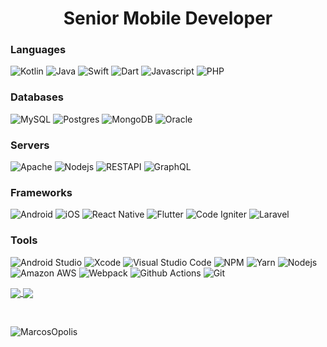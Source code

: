 <h1 align="center">Senior Mobile Developer</h1>
<!--
<h3 align="center">with AI Technology</h3>
-->


### Languages  

<span>
<img alt="Kotlin" src="https://img.shields.io/badge/kotlin-%237F52FF.svg?style=for-the-badge&logo=kotlin&logoColor=white"/>
<img alt="Java" src="https://img.shields.io/badge/java-%23ED8B00.svg?style=for-the-badge&logo=java&logoColor=white"/>
<img alt="Swift" src="https://img.shields.io/badge/swift-F54A2A?style=for-the-badge&logo=swift&logoColor=white"/>
<img alt="Dart" src="https://img.shields.io/badge/dart-%230175C2.svg?style=for-the-badge&logo=dart&logoColor=white"/>
<img alt="Javascript" src="https://img.shields.io/badge/javascript-%23323330.svg?style=for-the-badge&logo=javascript&logoColor=%23F7DF1E"/>
<img alt="PHP" src="https://img.shields.io/badge/php-%23777BB4.svg?style=for-the-badge&logo=php&logoColor=white"/>
</span>
<!--
<span>
  <br>
<img alt="Python" src="https://img.shields.io/badge/python-3670A0?style=for-the-badge&logo=python&logoColor=ffdd54"/>
<img alt="Scala" src="https://img.shields.io/badge/scala-%23DC322F.svg?style=for-the-badge&logo=scala&logoColor=white"/>
<img alt="R" src="https://img.shields.io/badge/r-%23276DC3.svg?style=for-the-badge&logo=r&logoColor=white"/>
</span>
-->

### Databases    

<span><img alt="MySQL" src="https://img.shields.io/static/v1?style=for-the-badge&message=MySQL&color=4053D6&logo=MySQL&logoColor=FFFFFF&label="/>
<img alt="Postgres" src="https://img.shields.io/badge/postgres-%23316192.svg?&style=for-the-badge&logo=postgresql&logoColor=white"/>
<img alt="MongoDB" src="https://img.shields.io/badge/MongoDB-%234ea94b.svg?&style=for-the-badge&logo=mongodb&logoColor=white"/>
<img alt="Oracle" src="https://img.shields.io/static/v1?style=for-the-badge&message=OracleDB&color=CC2927&logo=Oracle&logoColor=FFFFFF&label="/></span>

### Servers

<span><img alt="Apache" src="https://img.shields.io/badge/apache-%23D42029.svg?style=for-the-badge&logo=apache&logoColor=white"/>
<img alt="Nodejs" src="https://img.shields.io/badge/node.js-6DA55F?style=for-the-badge&logo=node.js&logoColor=white"/>
<img alt="RESTAPI" src="https://img.shields.io/static/v1?style=for-the-badge&message=REST+API&color=005571&logo=RESTAPI&logoColor=FFFFFF&label="/>
<img alt="GraphQL" src="https://img.shields.io/badge/-GraphQL-E10098?style=for-the-badge&logo=graphql&logoColor=white"/>
</span>

### Frameworks  

<span><img alt="Android" src="https://img.shields.io/badge/Android-3DDC84?style=for-the-badge&logo=android&logoColor=white"/>
<img alt="iOS" src="https://img.shields.io/badge/iOS-000000?style=for-the-badge&logo=ios&logoColor=white" />
<img alt="React Native" src="https://img.shields.io/badge/react_native-%2320232a.svg?style=for-the-badge&logo=react&logoColor=%2361DAFB" />
<img alt="Flutter" src="https://img.shields.io/badge/Flutter-%2302569B.svg?style=for-the-badge&logo=Flutter&logoColor=white"/>
<img alt="Code Igniter" src="https://img.shields.io/badge/CodeIgniter-%23EF4223.svg?style=for-the-badge&logo=codeIgniter&logoColor=white" />
<img alt="Laravel" src="https://img.shields.io/badge/laravel-%23FF2D20.svg?style=for-the-badge&logo=laravel&logoColor=white" />
</span>

<!--
<span>
  <br>
  <img alt="TensorFlow" src="https://img.shields.io/badge/TensorFlow-%23FF6F00.svg?style=for-the-badge&logo=TensorFlow&logoColor=white"/>
  <img alt="PyTorch" src="https://img.shields.io/badge/PyTorch-%23EE4C2C.svg?style=for-the-badge&logo=PyTorch&logoColor=white"/>
  <img alt="Keras" src="https://img.shields.io/badge/Keras-%23D00000.svg?style=for-the-badge&logo=Keras&logoColor=white"/>
</span>
 -->
### Tools

<span><img alt="Android Studio" src="https://img.shields.io/badge/Android%20Studio-3DDC84.svg?style=for-the-badge&logo=android-studio&logoColor=white" />
<img alt="Xcode" src="https://img.shields.io/badge/Xcode-007ACC?style=for-the-badge&logo=Xcode&logoColor=white" />
<img alt="Visual Studio Code" src="https://img.shields.io/badge/Visual%20Studio%20Code-0078d7.svg?style=for-the-badge&logo=visual-studio-code&logoColor=white" />
<img alt="NPM" src="https://img.shields.io/static/v1?style=for-the-badge&message=npm&color=CB3837&logo=npm&logoColor=FFFFFF&label=" />
<img alt="Yarn" src="https://img.shields.io/static/v1?style=for-the-badge&message=Yarn&color=2C8EBB&logo=Yarn&logoColor=FFFFFF&label=" />
<img alt="Nodejs" src="https://img.shields.io/static/v1?style=for-the-badge&message=Node.js&color=339933&logo=Node.js&logoColor=FFFFFF&label=" />
<img alt="Amazon AWS" src="https://img.shields.io/static/v1?style=for-the-badge&message=Amazon+AWS&color=232F3E&logo=Amazon+AWS&logoColor=FFFFFF&label=" />
<img alt="Webpack" src="https://img.shields.io/static/v1?style=for-the-badge&message=Webpack&color=222222&logo=Webpack&logoColor=8DD6F9&label=" />
<img alt="Github Actions" src="https://img.shields.io/static/v1?style=for-the-badge&message=GitHub+Actions&color=2088FF&logo=GitHub+Actions&logoColor=FFFFFF&label=" />
<img alt="Git" src="https://img.shields.io/static/v1?style=for-the-badge&message=Git&color=F05032&logo=Git&logoColor=FFFFFF&label=" /></span>

  
<a href="https://github.com/MarcosOpolis">  
  <img align="center" src="https://github-profile-trophy.vercel.app/?username=ryo-ma&theme=dark_lover"/>
</a>

<a href="https://github.com/MarcosOpolis">
  <img align="center" src="https://github-readme-stats.vercel.app/api/top-langs/?username=MarcosOpolis&hide=ipynb,html&layout=compact&title_color=fff&icon_color=79ff97&text_color=9f9f9f&bg_color=151515&bg_color=151515" />
</a>

&nbsp;
<p><img align="center" src="https://github-readme-streak-stats.herokuapp.com/?user=MarcosOpolis&" alt="MarcosOpolis" /></p>
